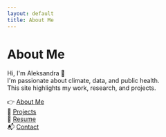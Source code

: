```yaml
---
layout: default
title: About Me
---
```


# About Me

Hi, I'm Aleksandra 👋  
I'm passionate about climate, data, and public health.  
This site highlights my work, research, and projects.

👉 [About Me](/about)  
📁 [Projects](/projects)  
📄 [Resume](/resume)  
📬 [Contact](/contact)
